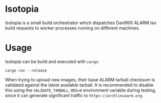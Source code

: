 # Isotopia

Isotopia is a small build orchestrator which dispatches DantNIX ALARM iso build
requests to worker processes running on different machines.

# Usage

Isotopia can be build and executed with `cargo`:

```text
cargo run --release
```

When trying to upload new images, their base ALARM tarball checksum is validated
against the latest available tarball. It is recommended to disable this using
the `VALIDATE_TARBALL_MD5=0` environment variable during testing, since it can
generate significant traffic to `https://archlinuxarm.org`.
